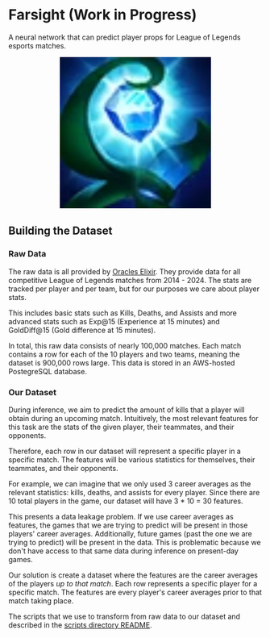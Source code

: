 # Farsight (Work in Progress)
A neural network that can predict player props for League of Legends esports matches.

<p align="center">

  <img src="/docs/images/farsight_alteration.webp" alt="Farsight Alteration" width="300"/>
</p>

## Building the Dataset

### Raw Data
The raw data is all provided by [Oracles Elixir](https://oracleselixir.com). 
They provide data for all competitive League of Legends matches from 2014 - 2024. 
The stats are tracked per player and per team, but for our purposes we care about player stats. 

This includes basic stats such as Kills, Deaths, and Assists and more advanced stats such as Exp@15 (Experience at 15 minutes) and GoldDiff@15 (Gold difference at 15 minutes). 

In total, this raw data consists of nearly 100,000 matches. Each match contains
a row for each of the 10 players and two teams, meaning the dataset is 900,000 rows large. This data is stored in an AWS-hosted PostegreSQL database.

### Our Dataset

During inference, we aim to predict the amount of kills that a player will obtain
during an upcoming match. Intuitively, the most relevant features for this task are
the stats of the given player, their teammates, and their opponents. 

Therefore, each row in our dataset will represent a specific player in a specific
match. The features will be various statistics for themselves, their teammates, 
and their opponents.

For example, we can imagine that we only used 3 career averages as the relevant statistics: kills, deaths, and assists for every player. Since there are 10 total
players in the game, our dataset will have 3 * 10 = 30 features.

This presents a data leakage problem. If we use career averages as features, the
games that we are trying to predict will be present in those players' career
averages. Additionally, future games (past the one we are trying to predict) will
be present in the data. This is problematic because we don't have access to that
same data during inference on present-day games.

Our solution is create a dataset where the features are the career averages of the
players *up to that match*. Each row represents a specific player for a specific
match. The features are every player's career averages prior to that match taking
place.

The scripts that we use to transform from raw data to our dataset and described in
the [scripts directory README](scripts/README.md).